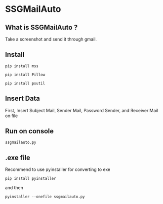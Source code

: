 # SSGMailAuto

## What is SSGMailAuto ?

Take a screenshot and send it through gmail.

## Install

```console
pip install mss
```

```console
pip install Pillow
```

```console
pip install psutil
```

## Insert Data

First, Insert Subject Mail, Sender Mail, Password Sender, and Receiver Mail on file

## Run on console

```console
ssgmailauto.py
```

## .exe file

Recommend to use pyinstaller for converting to exe

```console
pip install pyinstaller
```

and then

```console
pyinstaller --onefile ssgmailauto.py
```
